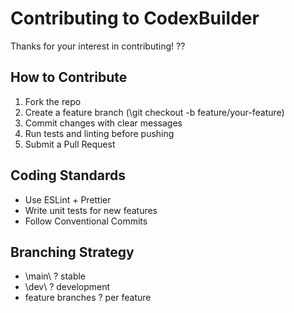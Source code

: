# Contributing to CodexBuilder

Thanks for your interest in contributing! ??

## How to Contribute
1. Fork the repo
2. Create a feature branch (\git checkout -b feature/your-feature\)
3. Commit changes with clear messages
4. Run tests and linting before pushing
5. Submit a Pull Request

## Coding Standards
- Use ESLint + Prettier
- Write unit tests for new features
- Follow Conventional Commits

## Branching Strategy
- \main\ ? stable
- \dev\ ? development
- feature branches ? per feature
